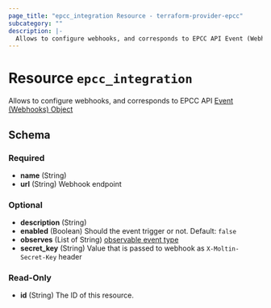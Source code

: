 ```yaml
---
page_title: "epcc_integration Resource - terraform-provider-epcc"
subcategory: ""
description: |-
  Allows to configure webhooks, and corresponds to EPCC API Event (Webhooks) Object https://documentation.elasticpath.com/commerce-cloud/docs/api/advanced/events/index.html#event-object
---
```


# Resource `epcc_integration`

Allows to configure webhooks, and corresponds to EPCC API [Event (Webhooks) Object](https://documentation.elasticpath.com/commerce-cloud/docs/api/advanced/events/index.html#event-object)



<!-- schema generated by tfplugindocs -->
## Schema

### Required

- **name** (String)
- **url** (String) Webhook endpoint

### Optional

- **description** (String)
- **enabled** (Boolean) Should the event trigger or not. Default: `false`
- **observes** (List of String) [observable event type](https://documentation.elasticpath.com/commerce-cloud/docs/api/advanced/events/create-an-event.html)
- **secret_key** (String) Value that is passed to webhook as `X-Moltin-Secret-Key` header

### Read-Only

- **id** (String) The ID of this resource.

